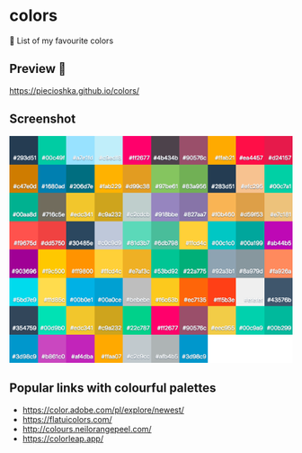 # colors

🎨 List of my favourite colors

## Preview 🎉

<https://piecioshka.github.io/colors/>

## Screenshot

![](./screenshot.png)

## Popular links with colourful palettes

- <https://color.adobe.com/pl/explore/newest/>
- <https://flatuicolors.com/>
- <http://colours.neilorangepeel.com/>
- <https://colorleap.app/>
